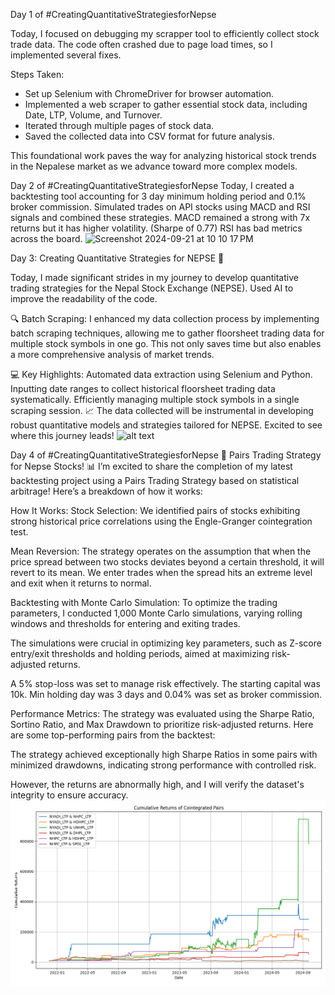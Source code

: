 Day 1 of #CreatingQuantitativeStrategiesforNepse

Today, I focused on debugging my scrapper tool to efficiently collect stock trade data. The code often crashed due to page load times, so I implemented several fixes.

Steps Taken:
- Set up Selenium with ChromeDriver for browser automation.
- Implemented a web scraper to gather essential stock data, including Date, LTP, Volume, and Turnover.
- Iterated through multiple pages of stock data.
- Saved the collected data into CSV format for future analysis.

This foundational work paves the way for analyzing historical stock trends in the Nepalese market as we advance toward more complex models.


Day 2 of #CreatingQuantitativeStrategiesforNepse
Today, I created a backtesting tool accounting for 3 day minimum holding period and 0.1% broker commission.
Simulated trades on API stocks using MACD and RSI signals and combined these strategies.
MACD remained a strong with 7x returns but it has higher volatility. (Sharpe of 0.77)
RSI has bad metrics across the board.
<img width="1016" alt="Screenshot 2024-09-21 at 10 10 17 PM" src="https://github.com/user-attachments/assets/fb7102a9-c1bd-4515-b285-e2e6844de993">

Day 3: Creating Quantitative Strategies for NEPSE 🌟

Today, I made significant strides in my journey to develop quantitative trading strategies for the Nepal Stock Exchange (NEPSE). Used AI to improve the readability of the code.

🔍 Batch Scraping: I enhanced my data collection process by implementing batch scraping techniques, allowing me to gather floorsheet trading data for multiple stock symbols in one go. This not only saves time but also enables a more comprehensive analysis of market trends.

💻 Key Highlights:
Automated data extraction using Selenium and Python.
Inputting date ranges to collect historical floorsheet trading data systematically.
Efficiently managing multiple stock symbols in a single scraping session.
📈 The data collected will be instrumental in developing robust quantitative models and strategies tailored for NEPSE. Excited to see where this journey leads!
![alt text](<Screenshot 2024-09-22 at 2.56.16 PM.png>)

Day 4 of #CreatingQuantitativeStrategiesforNepse
🎯 Pairs Trading Strategy for Nepse Stocks! 📊
I’m excited to share the completion of my latest backtesting project using a Pairs Trading Strategy based on statistical arbitrage! Here’s a breakdown of how it works:

How It Works:
Stock Selection: We identified pairs of stocks exhibiting strong historical price correlations using the Engle-Granger cointegration test.

Mean Reversion: The strategy operates on the assumption that when the price spread between two stocks deviates beyond a certain threshold, it will revert to its mean. We enter trades when the spread hits an extreme level and exit when it returns to normal.

Backtesting with Monte Carlo Simulation:
To optimize the trading parameters, I conducted 1,000 Monte Carlo simulations, varying rolling windows and thresholds for entering and exiting trades.

The simulations were crucial in optimizing key parameters, such as Z-score entry/exit thresholds and holding periods, aimed at maximizing risk-adjusted returns.

A 5% stop-loss was set to manage risk effectively. The starting capital was 10k. Min holding day was 3 days and 0.04% was set as broker commission.

Performance Metrics:
The strategy was evaluated using the Sharpe Ratio, Sortino Ratio, and Max Drawdown to prioritize risk-adjusted returns. Here are some top-performing pairs from the backtest:

The strategy achieved exceptionally high Sharpe Ratios in some pairs with minimized drawdowns, indicating strong performance with controlled risk.

However, the returns are abnormally high, and I will verify the dataset's integrity to ensure accuracy.
![alt text](fig_statarb.png)